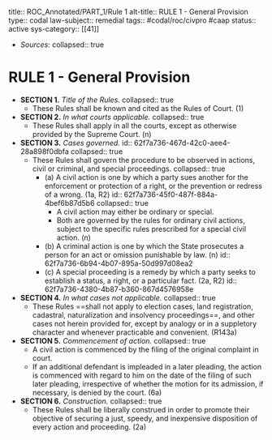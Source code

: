 title:: ROC_Annotated/PART_1/Rule 1
alt-title:: RULE 1 - General Provision
type:: codal
law-subject:: remedial
 tags:: #codal/roc/civpro #caap
status:: active
sys-category:: [[41]]

- *Sources:*
  collapsed:: true
# RULE 1 - General Provision
- **SECTION 1.** *Title of the Rules.*
  collapsed:: true
	- These Rules shall be known and cited as the Rules of Court. (1)
- **SECTION 2.** *In what courts applicable.*
  collapsed:: true
	- These Rules shall apply in all the courts, except as otherwise provided by the Supreme Court. (n)
- **SECTION 3.** *Cases governed.*
  id:: 62f7a736-467d-42c0-aee4-28a898f0dbfa
  collapsed:: true
	- These Rules shall govern the procedure to be observed in actions, civil or criminal, and special proceedings.
	  collapsed:: true
		- (a) A civil action is one by which a party sues another for the enforcement or protection of a right, or the prevention or redress of a wrong. (1a, R2)
		  id:: 62f7a736-45f0-487f-884a-4bef6b87d5b6
		  collapsed:: true
			- A civil action may either be ordinary or special.
			- Both are governed by the rules for ordinary civil actions, subject to the specific rules prescribed for a special civil action. (n)
		- (b) A criminal action is one by which the State prosecutes a person for an act or omission punishable by law. (n)
		  id:: 62f7a736-6b94-4b07-895a-50d997d08ea2
		- (c) A special proceeding is a remedy by which a party seeks to establish a status, a right, or a particular fact. (2a, R2)
		  id:: 62f7a736-4380-4b87-b360-867d4576958e
- **SECTION 4.** *In what cases not applicable.*
  collapsed:: true
	- These Rules ==shall not apply to election cases, land registration, cadastral, naturalization and insolvency proceedings==, and other cases not herein provided for, except by analogy or in a suppletory character and whenever practicable and convenient. (R143a)
- **SECTION 5.** *Commencement of action.*
  collapsed:: true
	- A civil action is commenced by the filing of the original complaint in court.
	- If an additional defendant is impleaded in a later pleading, the action is commenced with regard to him on the date of the filing of such later pleading, irrespective of whether the motion for its admission, if necessary, is denied by the court. (6a)
- **SECTION 6.** *Construction.*
  collapsed:: true
	- These Rules shall be liberally construed in order to promote their objective of securing a just, speedy, and inexpensive disposition of every action and proceeding. (2a)
